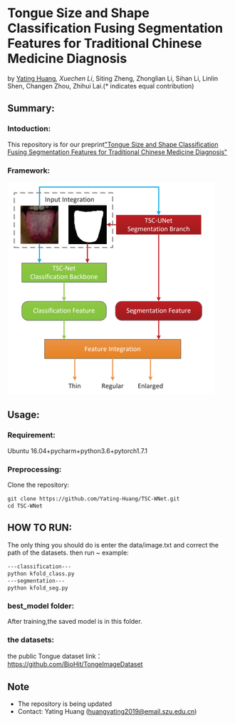 # Tongue Size and Shape Classification Fusing Segmentation Features for Traditional Chinese Medicine Diagnosis
by [Yating Huang](https://Yating-Huang.github.io/)*, Xuechen Li*, Siting Zheng, Zhonglian Li, Sihan Li, Linlin Shen, Changen Zhou, Zhihui Lai.(* indicates equal contribution)
## Summary:
### Intoduction:
  This repository is for our preprint["Tongue Size and Shape Classification Fusing Segmentation Features for Traditional Chinese Medicine Diagnosis"](https://www.researchgate.net/publication/354694326_Tongue_Size_and_Shape_Classification_Fusing_Segmentation_Features_for_Traditional_Chinese_Medicine_Diagnosis)
  
### Framework:
![](https://github.com/Yating-Huang/TSC-WNet/blob/main/TSC-WNet.png)

## Usage:
### Requirement:
Ubuntu 16.04+pycharm+python3.6+pytorch1.7.1  
### Preprocessing:
Clone the repository:
```
git clone https://github.com/Yating-Huang/TSC-WNet.git
cd TSC-WNet
```
## HOW TO RUN:
The only thing you should do is enter the data/image.txt and correct the path of the datasets.
then run ~
example:
```
---classification---
python kfold_class.py 
---segmentation---
python kfold_seg.py 
```
### best_model folder:
After training,the saved model is in this folder.

### the datasets:
the public Tongue dataset
link：https://github.com/BioHit/TongeImageDataset

## Note
* The repository is being updated
* Contact: Yating Huang (huangyating2019@email.szu.edu.cn)
